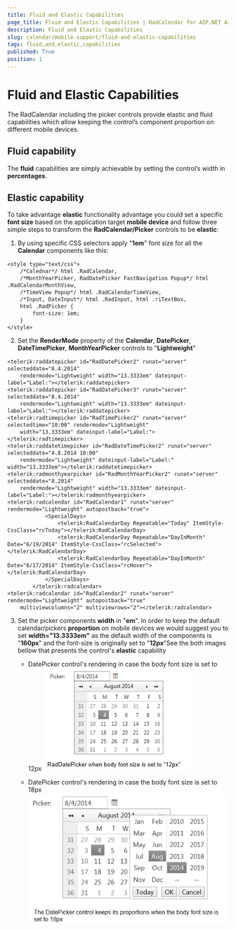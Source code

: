 ```yaml
---
title: Fluid and Elastic Capabilities
page_title: Fluid and Elastic Capabilities | RadCalendar for ASP.NET AJAX Documentation
description: Fluid and Elastic Capabilities
slug: calendar/mobile-support/fluid-and-elastic-capabilities
tags: fluid,and,elastic,capabilities
published: True
position: 1
---
```


# Fluid and Elastic Capabilities



The RadCalendar including the picker controls provide elastic and fluid capabilities which allow keeping the control’s component proportion on different mobile devices.

## Fluid capability

The **fluid** capabilities are simply achievable by setting the control’s width in **percentages**.

## Elastic capability

To take advantage **elastic** functionality advantage you could set a specific **font size** based on the application target **mobile device** and follow three simple steps to transform the **RadCalendar/Picker** controls to be **elastic**:

1. By using specific CSS selectors apply "**1em**" font size for all the **Calendar** components like this:

````ASPNET
<style type="text/css">
    /*Calednar*/ html .RadCalendar,
    /*MonthYearPicker, RadDatePicker FastNavigation Popup*/ html .RadCalendarMonthView,
    /*TimeView Popup*/ html .RadCalendarTimeView,
    /*Input, DateInput*/ html .RadInput, html .riTextBox,
    html .RadPicker {
        font-size: 1em;
    }
</style>
````



2. Set the **RenderMode** property of the **Calendar**, **DatePicker**, **DateTimePicker**, **MonthYearPicker** controls to "**Lightweight**"

````ASPNET
<telerik:raddatepicker id="RadDatePicker2" runat="server" selecteddate="8.4.2014"
    rendermode="Lightweight" width="13.3333em" dateinput-label="Label:"></telerik:raddatepicker>
<telerik:raddatepicker id="RadDatePicker3" runat="server" selecteddate="8.4.2014"
    rendermode="Lightweight" width="13.3333em" dateinput-label="Label:"></telerik:raddatepicker>
<telerik:radtimepicker id="RadTimePicker2" runat="server" selectedtime="10:00" rendermode="Lightweight"
    width="13.3333em" dateinput-label="Label:"></telerik:radtimepicker>
<telerik:raddatetimepicker id="RadDateTimePicker2" runat="server" selecteddate="4.8.2014 10:00"
    rendermode="Lightweight" dateinput-label="Label:" width="13.3333em"></telerik:raddatetimepicker>
<telerik:radmonthyearpicker id="RadMonthYearPicker2" runat="server" selecteddate="8.2014"
    rendermode="Lightweight" width="13.3333em" dateinput-label="Label:"></telerik:radmonthyearpicker>
<telerik:radcalendar id="RadCalendar1" runat="server" rendermode="Lightweight" autopostback="true">
			<SpecialDays>
				<telerik:RadCalendarDay Repeatable="Today" ItemStyle-CssClass="rcToday"></telerik:RadCalendarDay>
				<telerik:RadCalendarDay Repeatable="DayInMonth" Date="6/19/2014" ItemStyle-CssClass="rcSelected"></telerik:RadCalendarDay>
				<telerik:RadCalendarDay Repeatable="DayInMonth" Date="6/17/2014" ItemStyle-CssClass="rcHover"></telerik:RadCalendarDay>
			</SpecialDays>
		</telerik:radcalendar>
<telerik:radcalendar id="RadCalendar2" runat="server" rendermode="Lightweight" autopostback="true"
    multiviewcolumns="2" multiviewrows="2"></telerik:radcalendar>
````



3. Set the picker components **width** in "**em**". In order to keep the default calendar/pickers **proportion** on mobile devices we would suggest you to set **width="13.3333em"** as the default width of the components is "**160px**" and the font-size is originally set to "**12px**"See the both images bellow that presents the control's **elastic** capability

	* DatePicker control's rendering in case the body font size is set to 12px
	![mobile-support-12px](images/mobile-support-12px.png)

	* DatePicker control's rendering in case the body font size is set to 18px
	![mobile-support-18px](images/mobile-support-18px.png)
